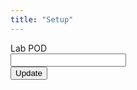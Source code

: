 ```yaml
---
title: "Setup"
---
```


<form id="labInfo">
<label for="labID">Lab POD</label><br>
<input type="text" id="pod" name="POD"> <br>
<button onclick="update()">Update</button>
</form>

<script>
async function update(){
    event.preventDefault()
    response = await fetch(`https://63f62bf859c944921f6e89de.mockapi.io/ivrpod?pod=CL23IVRpod${document.forms.labInfo[0].value}`,
    {
    method: 'GET',
    redirect: 'follow'
})
response = await response.json()
await localStorage.setItem("EPDN",await response[0].EPDN)
await localStorage.setItem("admin",await response[0].admin)
await localStorage.setItem("agent1",await response[0].agent1)
await localStorage.setItem("agent2",await response[0].agent2)
await localStorage.setItem("admin_ext",await response[0].admin_ext)
await localStorage.setItem("agent1_ext",await response[0].agent1_ext)
await localStorage.setItem("agent2_ext",await response[0].agent2_ext)
await localStorage.setItem("PW",await response[0].PW)
await localStorage.setItem("Agent1_phone",await response[0].Agent1_phone)
await localStorage.setItem("TicketID",await response[0].TicketID)
}

</script>

<w ></w><br>
<w></w>